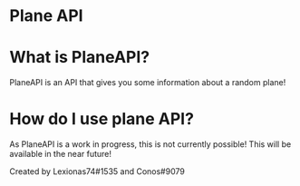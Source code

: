 # Plane API


# What is PlaneAPI?
PlaneAPI is an API that gives you some information about a random plane!



# How do I use plane API?
As PlaneAPI is a work in progress, this is not currently possible! This will be available in the near future!




Created by Lexionas74#1535 and Conos#9079
